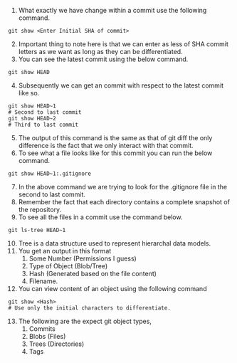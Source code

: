 1. What exactly we have change within a commit use the following command.
``` shell
git show <Enter Initial SHA of commit>
```
2. Important thing to note here is that we can enter as less of SHA commit letters as we want as long as they can be differentiated.
3. You can see the latest commit using the below command.
``` shell
git show HEAD
```
4. Subsequently we can get an commit with respect to the latest commit like so.
``` shell
git show HEAD~1
# Second to last commit
git show HEAD~2
# Third to last commit
```
5. The output of this command is the same as that of git diff the only difference is the fact that we only interact with that commit.
6. To see what a file looks like for this commit you can run the below command.
``` shell
git show HEAD~1:.gitignore
```
7. In the above command we are trying to look for the .gitignore file in the second to last commit.
8. Remember the fact that each directory contains a complete snapshot of the repository.
9. To see all the files in a commit use the command below.
``` shell
git ls-tree HEAD~1
```
10. Tree is a data structure used to represent hierarchal data models.
11. You get an output in this format
	1. Some Number (Permissions I guess)
	2. Type of Object (Blob/Tree)
	3. Hash (Generated based on the file content)
	4. Filename.
12. You can view content of an object using the following command
``` shell
git show <Hash>
# Use only the initial characters to differentiate.
```
13. The following are the expect git object types,
	1. Commits
	2. Blobs (Files)
	3. Trees (Directories)
	4. Tags